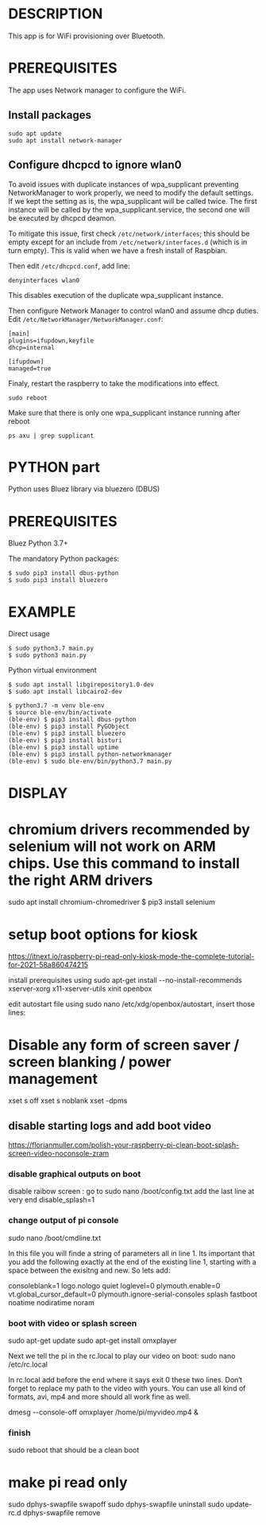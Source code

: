 # DESCRIPTION

This app is for WiFi provisioning over Bluetooth.

# PREREQUISITES

The app uses Network manager to configure the WiFi.

## Install packages

    sudo apt update
    sudo apt install network-manager

## Configure dhcpcd to ignore wlan0

To avoid issues with duplicate instances of wpa_supplicant preventing NetworkManager to work properly, we need to modify the default settings. If we kept the setting as is, the wpa_supplicant will be called twice. The first instance will be called by the wpa_supplicant.service, the second one will be executed by dhcpcd deamon. 

To mitigate this issue, first check `/etc/network/interfaces`; this should be empty except for an include from `/etc/network/interfaces.d` (which is in turn empty). This is valid when we have a fresh install of Raspbian.

Then edit `/etc/dhcpcd.conf`, add line:

    denyinterfaces wlan0

This disables execution of the duplicate wpa_supplicant instance.

Then configure Network Manager to control wlan0 and assume dhcp duties. Edit `/etc/NetworkManager/NetworkManager.conf`:

    [main]
    plugins=ifupdown,keyfile
    dhcp=internal
    
    [ifupdown]
    managed=true

Finaly, restart the raspberry to take the modifications into effect.

`sudo reboot`

Make sure that there is only one wpa_supplicant instance running after reboot

`ps axu | grep supplicant`




# PYTHON part

Python uses Bluez library via bluezero (DBUS)

# PREREQUISITES
Bluez
Python 3.7+

The mandatory Python packages:
```
$ sudo pip3 install dbus-python
$ sudo pip3 install bluezero
```

# EXAMPLE

Direct usage

```console
$ sudo python3.7 main.py
$ sudo python3 main.py
```

Python virtual environment

```
$ sudo apt install libgirepository1.0-dev
$ sudo apt install libcairo2-dev

$ python3.7 -m venv ble-env
$ source ble-env/bin/activate
(ble-env) $ pip3 install dbus-python
(ble-env) $ pip3 install PyGObject
(ble-env) $ pip3 install bluezero
(ble-env) $ pip3 install bisturi
(ble-env) $ pip3 install uptime
(ble-env) $ pip3 install python-networkmanager
(ble-env) $ sudo ble-env/bin/python3.7 main.py
```

# DISPLAY
# chromium drivers recommended by selenium will not work on ARM chips. Use this command to install the right ARM drivers
sudo apt install chromium-chromedriver
$ pip3 install selenium



# setup boot options for kiosk

https://itnext.io/raspberry-pi-read-only-kiosk-mode-the-complete-tutorial-for-2021-58a860474215

install prerequisites using 
sudo apt-get install --no-install-recommends xserver-xorg x11-xserver-utils xinit openbox

edit autostart file using sudo nano /etc/xdg/openbox/autostart, insert those lines:
# Disable any form of screen saver / screen blanking / power management
xset s off
xset s noblank
xset -dpms

## disable starting logs and add boot video
https://florianmuller.com/polish-your-raspberry-pi-clean-boot-splash-screen-video-noconsole-zram

### disable graphical outputs on boot
disable raibow screen :
go to
sudo nano /boot/config.txt
add the last line at very end
disable_splash=1

### change output of pi console
sudo nano /boot/cmdline.txt

In this file you will finde a string of parameters all in line 1. Its important that you add the following exactly at the end of the existing line 1, starting with a space between the exisitng and new. So lets add:

consoleblank=1 logo.nologo quiet loglevel=0 plymouth.enable=0 vt.global_cursor_default=0 plymouth.ignore-serial-consoles splash fastboot noatime nodiratime noram

### boot with video or splash screen
sudo apt-get update
sudo apt-get install omxplayer

Next we tell the pi in the rc.local to play our video on boot:
sudo nano /etc/rc.local

In rc.local add before the end where it says exit 0 these two lines. Don‘t forget to replace my path to the video with yours. You can use all kind of formats, avi, mp4 and more should all work fine as well.

dmesg --console-off
omxplayer /home/pi/myvideo.mp4 &


### finish
sudo reboot
that should be a clean boot


# make pi read only
sudo dphys-swapfile swapoff
sudo dphys-swapfile uninstall
sudo update-rc.d dphys-swapfile remove
